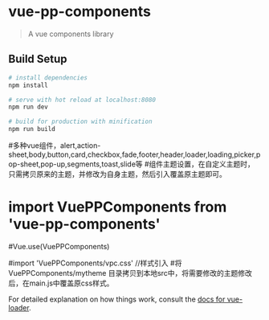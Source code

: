 # vue-pp-components

> A vue components library

## Build Setup

``` bash
# install dependencies
npm install

# serve with hot reload at localhost:8080
npm run dev

# build for production with minification
npm run build
```
#多种vue组件，alert,action-sheet,body,button,card,checkbox,fade,footer,header,loader,loading,picker,pop-sheet,pop-up,segments,toast,slide等
#组件主题设置，在自定义主题时，只需拷贝原来的主题，并修改为自身主题，然后引入覆盖原主题即可。

# import VuePPComponents from 'vue-pp-components'
#Vue.use(VuePPComponents)

#import 'VuePPComponents/vpc.css'  //样式引入
#将VuePPComponents/mytheme 目录拷贝到本地src中，将需要修改的主题修改后，在main.js中覆盖原css样式。

For detailed explanation on how things work, consult the [docs for vue-loader](http://vuejs.github.io/vue-loader).
